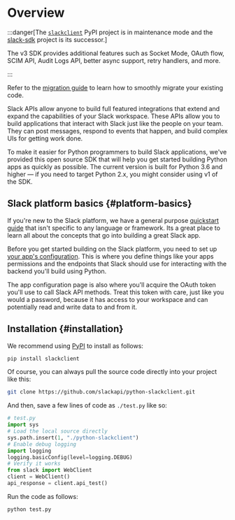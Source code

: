 # Overview

:::danger[The [`slackclient`](https://pypi.org/project/slackclient/) PyPI project is in maintenance mode and the [slack-sdk](https://pypi.org/project/slack-sdk/) project is its successor.] 

The v3 SDK provides additional features such as Socket Mode, OAuth flow, SCIM API, Audit Logs API, better async support, retry handlers, and more.

:::

Refer to the [migration guide](https://tools.slack.dev/python-slack-sdk/v3-migration) to learn how to smoothly migrate your existing code.

Slack APIs allow anyone to build full featured integrations that extend and expand the capabilities of your Slack workspace. These APIs allow you to build applications that interact with Slack just like the people on your team. They can post messages, respond to events that happen, and build complex UIs for getting work done.

To make it easier for Python programmers to build Slack applications, we've provided this open source SDK that will help you get started building Python apps as quickly as possible. The current version is built for Python 3.6 and higher — if you need to target Python 2.x, you might consider using v1 of the SDK.

## Slack platform basics {#platform-basics}

If you're new to the Slack platform, we have a general purpose [quickstart guide](https://docs.slack.dev/quickstart) that isn't specific to any language or framework. Its a great place to learn all about the concepts that go into building a great Slack app.

Before you get started building on the Slack platform, you need to set up [your app's configuration](https://api.slack.com/apps/new). This is where you define things like your apps permissions and the endpoints that Slack should use for interacting with the backend you'll build using Python.

The app configuration page is also where you'll acquire the OAuth token you'll use to call Slack API methods. Treat this token with care, just like you would a password, because it has access to your workspace and can potentially read and write data to and from it.

## Installation {#installation}

We recommend using [PyPI](https://pypi.python.org/pypi) to install as follows:

``` bash
pip install slackclient
```

Of course, you can always pull the source code directly into your project like this:

``` bash
git clone https://github.com/slackapi/python-slackclient.git
```

And then, save a few lines of code as `./test.py` like so:

``` python
# test.py
import sys
# Load the local source directly
sys.path.insert(1, "./python-slackclient")
# Enable debug logging
import logging
logging.basicConfig(level=logging.DEBUG)
# Verify it works
from slack import WebClient
client = WebClient()
api_response = client.api_test()
```

Run the code as follows:

``` bash
python test.py
```
